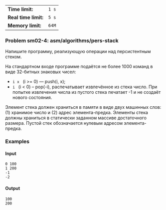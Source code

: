 |                      |       |
|----------------------|-------|
| **Time limit:**      | `1 s` |
| **Real time limit:** | `5 s` |
| **Memory limit:**    | `64M` |


### Problem sm02-4: asm/algorithms/pers-stack

Напишите программу, реализующую операции над персистентным стеком.

На стандартном входе программе подаётся не более 1000 команд в виде 32-битных знаковых чисел:

  * `i x ` (i >= 0) — push(i, x);
  * `i ` (i < 0) – pop(-i), распечатывает извлечённое из стека число. При попытке извлечения числа из пустого стека печатает -1 и не создаёт нового состояния.

Элемент стека должен храниться в памяти в виде двух машинных слов: (1) хранимое число и (2) адрес
элемента-предка. Элементы стека должны храниться в статически заданном массиве достаточного размера.
Пустой стек обозначается нулевым адресом элемента-предка.

### Examples

#### Input

    
    
    0 100
    1 200
    -1
    -2

#### Output

    
    
    100
    200

